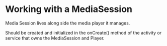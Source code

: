 # Working with a MediaSession
Media Session lives along side the media player it manages. 

Should be created and initialized in the onCreate() method of the activity or service that owns the MediaSession and Player.

